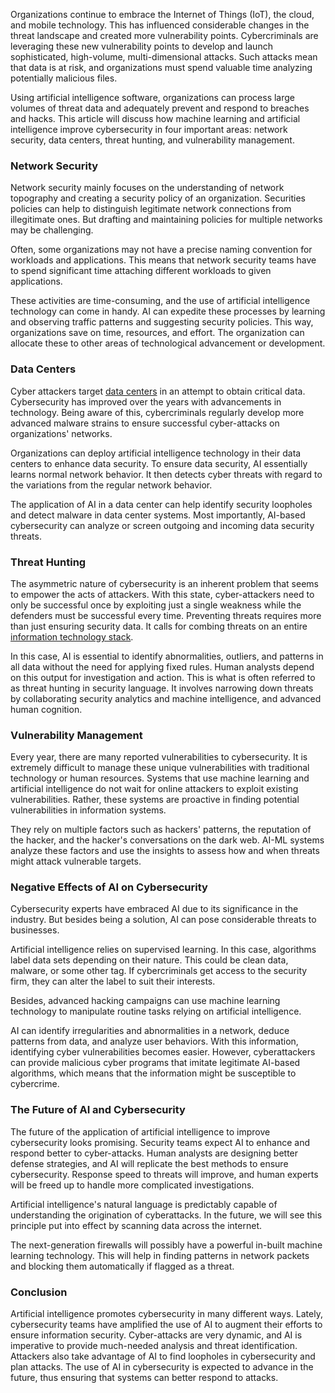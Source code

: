 Organizations continue to embrace the Internet of Things (IoT), the cloud, and mobile technology. This has influenced considerable changes in the threat landscape and created more vulnerability points. Cybercriminals are leveraging these new vulnerability points to develop and launch sophisticated, high-volume, multi-dimensional attacks. Such attacks mean that data is at risk, and organizations must spend valuable time analyzing potentially malicious files.

Using artificial intelligence software, organizations can process large volumes of threat data and adequately prevent and respond to breaches and hacks. This article will discuss how machine learning and artificial intelligence improve cybersecurity in four important areas: network security, data centers, threat hunting, and vulnerability management.

### Network Security

Network security mainly focuses on the understanding of network topography and creating a security policy of an organization. Securities policies can help to distinguish legitimate network connections from illegitimate ones. But drafting and maintaining policies for multiple networks may be challenging.

Often, some organizations may not have a precise naming convention for workloads and applications. This means that network security teams have to spend significant time attaching different workloads to given applications.

These activities are time-consuming, and the use of artificial intelligence technology can come in handy. AI can expedite these processes by learning and observing traffic patterns and suggesting security policies. This way, organizations save on time, resources, and effort. The organization can allocate these to other areas of technological advancement or development.

### Data Centers

Cyber attackers target [data centers](https://www.cisco.com/c/en/us/solutions/data-center-virtualization/what-is-a-data-center.html) in an attempt to obtain critical data. Cybersecurity has improved over the years with advancements in technology. Being aware of this, cybercriminals regularly develop more advanced malware strains to ensure successful cyber-attacks on organizations&#39; networks.

Organizations can deploy artificial intelligence technology in their data centers to enhance data security. To ensure data security, AI essentially learns normal network behavior. It then detects cyber threats with regard to the variations from the regular network behavior.

The application of AI in a data center can help identify security loopholes and detect malware in data center systems. Most importantly, AI-based cybersecurity can analyze or screen outgoing and incoming data security threats.

### Threat Hunting

The asymmetric nature of cybersecurity is an inherent problem that seems to empower the acts of attackers. With this state, cyber-attackers need to only be successful once by exploiting just a single weakness while the defenders must be successful every time. Preventing threats requires more than just ensuring security data. It calls for combing threats on an entire [information technology stack](https://www.pcmag.com/encyclopedia/term/technology-stack).

In this case, AI is essential to identify abnormalities, outliers, and patterns in all data without the need for applying fixed rules. Human analysts depend on this output for investigation and action. This is what is often referred to as threat hunting in security language. It involves narrowing down threats by collaborating security analytics and machine intelligence, and advanced human cognition.

### Vulnerability Management

Every year, there are many reported vulnerabilities to cybersecurity. It is extremely difficult to manage these unique vulnerabilities with traditional technology or human resources. Systems that use machine learning and artificial intelligence do not wait for online attackers to exploit existing vulnerabilities. Rather, these systems are proactive in finding potential vulnerabilities in information systems.

They rely on multiple factors such as hackers&#39; patterns, the reputation of the hacker, and the hacker&#39;s conversations on the dark web. AI-ML systems analyze these factors and use the insights to assess how and when threats might attack vulnerable targets.

### Negative Effects of AI on Cybersecurity

Cybersecurity experts have embraced AI due to its significance in the industry. But besides being a solution, AI can pose considerable threats to businesses.

Artificial intelligence relies on supervised learning. In this case, algorithms label data sets depending on their nature. This could be clean data, malware, or some other tag. If cybercriminals get access to the security firm, they can alter the label to suit their interests.

Besides, advanced hacking campaigns can use machine learning technology to manipulate routine tasks relying on artificial intelligence.

AI can identify irregularities and abnormalities in a network, deduce patterns from data, and analyze user behaviors. With this information, identifying cyber vulnerabilities becomes easier. However, cyberattackers can provide malicious cyber programs that imitate legitimate AI-based algorithms, which means that the information might be susceptible to cybercrime.

### The Future of AI and Cybersecurity

The future of the application of artificial intelligence to improve cybersecurity looks promising. Security teams expect AI to enhance and respond better to cyber-attacks. Human analysts are designing better defense strategies, and AI will replicate the best methods to ensure cybersecurity. Response speed to threats will improve, and human experts will be freed up to handle more complicated investigations.

Artificial intelligence&#39;s natural language is predictably capable of understanding the origination of cyberattacks. In the future, we will see this principle put into effect by scanning data across the internet.

The next-generation firewalls will possibly have a powerful in-built machine learning technology. This will help in finding patterns in network packets and blocking them automatically if flagged as a threat.

### Conclusion

Artificial intelligence promotes cybersecurity in many different ways. Lately, cybersecurity teams have amplified the use of AI to augment their efforts to ensure information security. Cyber-attacks are very dynamic, and AI is imperative to provide much-needed analysis and threat identification. Attackers also take advantage of AI to find loopholes in cybersecurity and plan attacks. The use of AI in cybersecurity is expected to advance in the future, thus ensuring that systems can better respond to attacks.